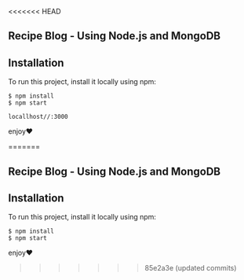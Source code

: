 <<<<<<< HEAD
## Recipe Blog - Using Node.js and MongoDB
## Installation
To run this project, install it locally using npm:

```
$ npm install
$ npm start

locallhost//:3000
```
enjoy♥️






=======
## Recipe Blog - Using Node.js and MongoDB
## Installation
To run this project, install it locally using npm:

```
$ npm install
$ npm start
```
enjoy♥️






>>>>>>> 85e2a3e (updated commits)
